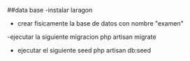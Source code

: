 ##data base
-instalar laragon

- crear fisicamente la base de datos con nombre "examen"

-ejecutar la siguiente migracion
  php artisan migrate

- ejecutar el siguiente seed
  php artisan db:seed